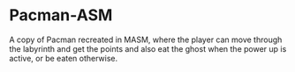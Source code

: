 # Pacman-ASM

A copy of Pacman recreated in MASM, where the player can move through the labyrinth and get the points and also eat the ghost when the power up is active, or be eaten otherwise.

